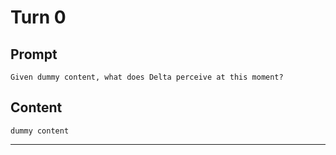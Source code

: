 # Turn 0

## Prompt

```
Given dummy content, what does Delta perceive at this moment?
```

## Content

```
dummy content
```
---